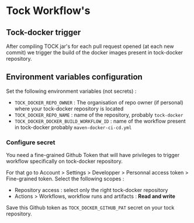 # Tock Workflow's

## Tock-docker trigger

After compiling TOCK jar's for each pull request opened (at each new commit)
we trigger the build of the docker images present in tock-docker repository.

## Environment variables configuration

Set the following environment variables (not secrets) :
* `TOCK_DOCKER_REPO_OWNER` : The organisation of repo owner (if personal) where your tock-docker repository is located
* `TOCK_DOCKER_REPO_NAME` : name of the repository, probably `tock-docker`
* `TOCK_DOCKER_DOCKER_BUILD_WORKFLOW_ID` : name of the workflow present in tock-docker probably `maven-docker-ci-cd.yml`

### Configure secret

You need a fine-grained Github Token that will have privileges to trigger workflow specifically
on tock-docker repository.

For that go to Account > Settings > Developper > Personnal access token > Fine-grained token.
Select the following scopes :
* Repository access : select only the right tock-docker repository
* Actions > Workflows, workflow runs and artifacts : **Read and write**

Save this Github token as `TOCK_DOCKER_GITHUB_PAT` secret on your tock repository.